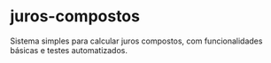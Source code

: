 # juros-compostos
Sistema simples para calcular juros compostos, com funcionalidades básicas e testes automatizados.
